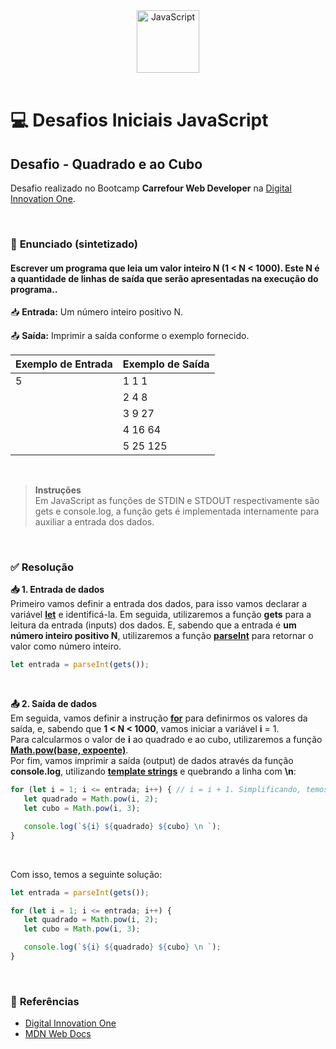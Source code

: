<div align="center">
  <img alt="JavaScript" height="100" src="https://raw.githubusercontent.com/FortAwesome/Font-Awesome/6.x/svgs/brands/js-square.svg">
</div>

<br>

# 💻 Desafios Iniciais JavaScript

## Desafio - Quadrado e ao Cubo
Desafio realizado no Bootcamp **Carrefour Web Developer** na [Digital Innovation One](https://www.dio.me/).

<br>

### 📝 **Enunciado (sintetizado)**
#### **Escrever um programa que leia um valor inteiro N (1 < N < 1000). Este N é a quantidade de linhas de saída que serão apresentadas na execução do programa.**.

📥 **Entrada:** Um número inteiro positivo N.

📤 **Saída:** Imprimir a saída conforme o exemplo fornecido.

Exemplo de Entrada          | Exemplo de Saída
--------------------------- | ---------------------------
5                           | 1 1 1
                            | 2 4 8
                            | 3 9 27
                            | 4 16 64
                            | 5 25 125

<br>

> **Instruções** <br>
Em JavaScript as funções de STDIN e STDOUT respectivamente são gets e console.log, a função gets é implementada internamente para auxiliar a entrada dos dados.

<br>

### ✅ **Resolução**

**📥 1. Entrada de dados**<br>
Primeiro vamos definir a entrada dos dados, para isso vamos declarar a variável [**let**](https://developer.mozilla.org/pt-BR/docs/Web/JavaScript/Reference/Statements/let) e identificá-la. Em seguida, utilizaremos a função **gets** para a leitura da entrada (inputs) dos dados. E, sabendo que a entrada é **um número inteiro positivo N**, utilizaremos a função [**parseInt**](https://developer.mozilla.org/pt-BR/docs/Web/JavaScript/Reference/Global_Objects/parseInt) para retornar o valor como número inteiro.

```javascript
let entrada = parseInt(gets());
```

<br>

**📤 2. Saída de dados**<br>
 Em seguida, vamos definir a instrução [**for**](https://developer.mozilla.org/pt-BR/docs/Web/JavaScript/Reference/Statements/for) para definirmos os valores da saída, e, sabendo que **1 < N < 1000**, vamos iniciar a variável **i** = 1. 
 <br>
 Para calcularmos o valor de **i** ao quadrado e ao cubo, utilizaremos a função [**Math.pow(base, expoente)**](https://developer.mozilla.org/pt-BR/docs/Web/JavaScript/Reference/Global_Objects/Math/pow).
<br>
Por fim, vamos imprimir a saída (output) de dados através da função **console.log**, utilizando [**template strings**](https://developer.mozilla.org/pt-BR/docs/Web/JavaScript/Reference/Template_literals) e quebrando a linha com **\n**:

```javascript
for (let i = 1; i <= entrada; i++) { // i = i + 1. Simplificando, temos: i += 1. Simplificando ainda mais, temos: i++.
   let quadrado = Math.pow(i, 2);
   let cubo = Math.pow(i, 3);

   console.log(`${i} ${quadrado} ${cubo} \n `);
}
```

<br>

Com isso, temos a seguinte solução:

```javascript
let entrada = parseInt(gets());

for (let i = 1; i <= entrada; i++) {
   let quadrado = Math.pow(i, 2);
   let cubo = Math.pow(i, 3);

   console.log(`${i} ${quadrado} ${cubo} \n `);
}
```

<br>

### 🔎 **Referências**
- [Digital Innovation One](https://www.dio.me/)
- [MDN Web Docs](https://developer.mozilla.org/pt-BR/)

<br>